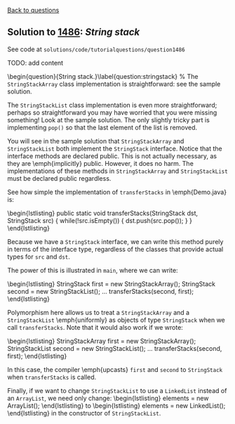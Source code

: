 [Back to questions](../README.md)

## Solution to [1486](../questions/1486): *String stack*

See code at `solutions/code/tutorialquestions/question1486`

TODO: add content

\begin{question}{String stack.}\label{question:stringstack}
%
The `StringStackArray` class implementation is straightforward: see the sample solution.

The `StringStackList` class implementation is even more straightforward; perhaps so straightforward you may have
worried that you were missing something!  Look at the sample solution.  The only slightly tricky part is implementing `pop()`
so that the last element of the list is removed.

You will see in the sample solution that `StringStackArray` and `StringStackList` both implement
the `StringStack` interface.  Notice that the interface methods are declared public.  This is not actually
necessary, as they are \emph{implicitly} public.  However, it does no harm.  The implementations of these methods in
`StringStackArray` and `StringStackList` must be declared public regardless.

See how simple the implementation of `transferStacks` in \emph{Demo.java} is:

\begin{lstlisting}
public static void transferStacks(StringStack dst, StringStack src) {
  while(!src.isEmpty()) {
    dst.push(src.pop());
  }
}
\end{lstlisting}

Because we have a `StringStack` interface, we can write this method purely in terms of the interface
type, regardless of the classes that provide actual types for `src` and `dst`.

The power of this is illustrated in `main`, where we can write:

\begin{lstlisting}
StringStack first = new StringStackArray();
StringStack second = new StringStackList();
...
transferStacks(second, first);
\end{lstlisting}

Polymorphism here allows us to treat a `StringStackArray` and a `StringStackList` \emph{uniformly}
as objects of type `StringStack` when we call `transferStacks`.  Note that it would also work if we wrote:

\begin{lstlisting}
StringStackArray first = new StringStackArray();
StringStackList second = new StringStackList();
...
transferStacks(second, first);
\end{lstlisting}

In this case, the compiler \emph{upcasts} `first` and `second` to `StringStack` when `transferStacks` is called.

Finally, if we want to change `StringStackList` to use a `LinkedList` instead of an `ArrayList`, we need only change:
\begin{lstlisting}
elements = new ArrayList<String>();
\end{lstlisting}
to
\begin{lstlisting}
elements = new LinkedList<String>();
\end{lstlisting}
in the constructor of `StringStackList`.
